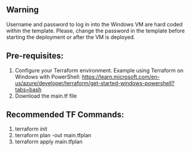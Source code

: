 ## Warning

Username and password to log in into the Windows VM are hard coded within the template.
Please, change the password in the template before starting the deployment or after the VM is deployed.

## Pre-requisites:
1. Configure your Terraform environment. Example using Terraform on Windows with PowerShell: https://learn.microsoft.com/en-us/azure/developer/terraform/get-started-windows-powershell?tabs=bash
2. Download the main.tf file

## Recommended TF Commands:
1. terraform init
2. terraform plan -out main.tfplan
3. terraform apply main.tfplan
